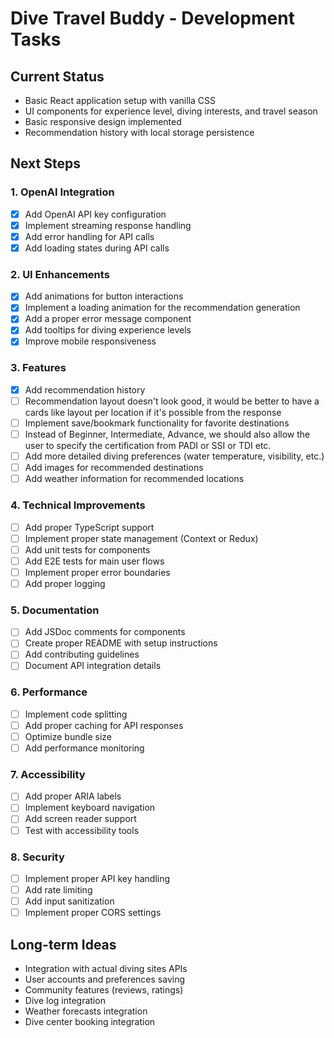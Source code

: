 # Dive Travel Buddy - Development Tasks

## Current Status

- Basic React application setup with vanilla CSS
- UI components for experience level, diving interests, and travel season
- Basic responsive design implemented
- Recommendation history with local storage persistence

## Next Steps

### 1. OpenAI Integration

- [x] Add OpenAI API key configuration
- [x] Implement streaming response handling
- [x] Add error handling for API calls
- [x] Add loading states during API calls

### 2. UI Enhancements

- [x] Add animations for button interactions
- [x] Implement a loading animation for the recommendation generation
- [x] Add a proper error message component
- [x] Add tooltips for diving experience levels
- [x] Improve mobile responsiveness

### 3. Features

- [x] Add recommendation history
- [ ] Recommendation layout doesn't look good, it would be better to have a cards like layout per location if it's possible from the response
- [ ] Implement save/bookmark functionality for favorite destinations
- [ ] Instead of Beginner, Intermediate, Advance, we should also allow the user to specify the certification from PADI or SSI or TDI etc.
- [ ] Add more detailed diving preferences (water temperature, visibility, etc.)
- [ ] Add images for recommended destinations
- [ ] Add weather information for recommended locations

### 4. Technical Improvements

- [ ] Add proper TypeScript support
- [ ] Implement proper state management (Context or Redux)
- [ ] Add unit tests for components
- [ ] Add E2E tests for main user flows
- [ ] Implement proper error boundaries
- [ ] Add proper logging

### 5. Documentation

- [ ] Add JSDoc comments for components
- [ ] Create proper README with setup instructions
- [ ] Add contributing guidelines
- [ ] Document API integration details

### 6. Performance

- [ ] Implement code splitting
- [ ] Add proper caching for API responses
- [ ] Optimize bundle size
- [ ] Add performance monitoring

### 7. Accessibility

- [ ] Add proper ARIA labels
- [ ] Implement keyboard navigation
- [ ] Add screen reader support
- [ ] Test with accessibility tools

### 8. Security

- [ ] Implement proper API key handling
- [ ] Add rate limiting
- [ ] Add input sanitization
- [ ] Implement proper CORS settings

## Long-term Ideas

- Integration with actual diving sites APIs
- User accounts and preferences saving
- Community features (reviews, ratings)
- Dive log integration
- Weather forecasts integration
- Dive center booking integration
